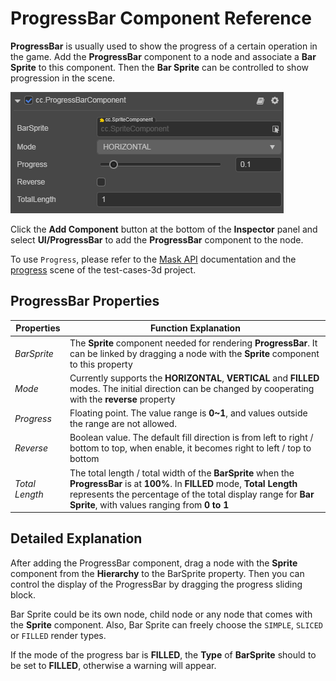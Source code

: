 # ProgressBar Component Reference

__ProgressBar__ is usually used to show the progress of a certain operation in the game. Add the __ProgressBar__ component to a node and associate a __Bar Sprite__ to this component. Then the __Bar Sprite__ can be controlled to show progression in the scene.

![add-progressbar](progress/add-progressbar.png)

Click the __Add Component__ button at the bottom of the __Inspector__ panel and select __UI/ProgressBar__ to add the __ProgressBar__ component to the node.

To use `Progress`, please refer to the [Mask API](https://docs.cocos.com/creator/3.0/api/en/classes/ui.progressbar.html) documentation and the [progress](https://github.com/cocos-creator/test-cases-3d/tree/master/assets/cases/ui/11.progress) scene of the test-cases-3d project.

## ProgressBar Properties

| Properties | Function Explanation |
| -------------- | ----------- |
| *BarSprite* | The __Sprite__ component needed for rendering __ProgressBar__. It can be linked by dragging a node with the __Sprite__ component to this property |
| *Mode*      | Currently supports the __HORIZONTAL__, __VERTICAL__ and __FILLED__ modes. The initial direction can be changed by cooperating with the __reverse__ property |
| *Progress*  | Floating point. The value range is __0~1__, and values outside the range are not allowed. |
| *Reverse*   | Boolean value. The default fill direction is from left to right / bottom to top, when enable, it becomes right to left / top to bottom |
| *Total Length* | The total length / total width of the __BarSprite__ when the __ProgressBar__ is at __100%__. In __FILLED__ mode, __Total Length__ represents the percentage of the total display range for __Bar Sprite__, with values ranging from __0 to 1__ |

## Detailed Explanation

After adding the ProgressBar component, drag a node with the __Sprite__ component from the __Hierarchy__ to the BarSprite property. Then you can control the display of the ProgressBar by dragging the progress sliding block.

Bar Sprite could be its own node, child node or any node that comes with the __Sprite__ component. Also, Bar Sprite can freely choose the `SIMPLE`, `SLICED` or `FILLED` render types.

If the mode of the progress bar is __FILLED__, the __Type__ of __BarSprite__ should to be set to __FILLED__, otherwise a warning will appear.
